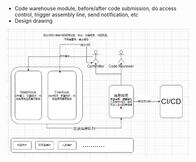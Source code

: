 - Code warehouse module, before/after code submission, do access control, trigger assembly line, send notification, etc
- Design drawing

<img alt="image" src="gitlab-api.png" >
